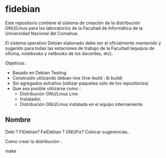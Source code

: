 fidebian
========

Este repositorio contiene el sistema de creación de la distribución GNU/Linux
para los laboratorios de la Facultad de Informática de la Universidad
Nacional del Comahue.

El sistema operativo Debian elaborado debe ser el oficialmente mantenido
y sugerido para todas las estaciones de trabajo de la Facultad (equipos
de oficina, notebooks y netbooks de los docentes, etc).

Objetivos :

 - Basado en Debian Testing.
 - Construido utilizando debian-live (live-build : lb build)
 - Sin agregados extraños (utilizar paquetes sólo de los repositorios)
 - Que sea posible utilizarse como :
    * Distribución GNU/Linux Live.
    * Instalador.
    * Distribución GNU/Linux instalada en el equipo internamente.


Nombre
------

Debi ?
FiDebian?
FaiDebian ?
GNUFix?
Colocar sugerencias..

Como crear la distribución :

make
